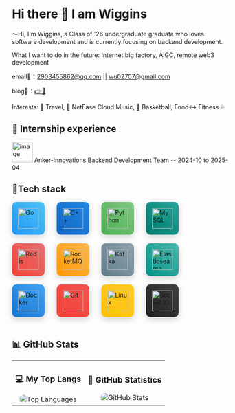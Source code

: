 # Hi there 👋 I am Wiggins

～Hi, I'm Wiggins, a Class of '26 undergraduate graduate who loves software development and is currently focusing on backend development.  

What I want to do in the future: Internet big factory, AiGC, remote web3 development

email📮：2903455862@qq.com || wu02707@gmail.com  

blog🧸：[👉🔗](https://blog.csdn.net/wuxiaoyu0806)  

Interests: 🎒 Travel, 🎵 NetEase Cloud Music, 🏀 Basketball, Food<-> Fitness 💦


## 💼 Internship experience  
<img width="48" alt="image" src="https://github.com/user-attachments/assets/e8b9e635-beb8-4afa-981b-11f64eef8dd6" />
Anker-innovations 
Backend Development Team -- 2024-10 to 2025-04  
  

## 🚀Tech stack  

<p align="left">
  <a href="https://golang.org/" target="_blank" style="display: inline-block; margin: 0 24px 20px 0; padding: 14px; background: linear-gradient(45deg, #2196F3, #4FC3F7); border-radius: 10px; box-shadow: 0 5px 15px rgba(0, 0, 0, 0.18); text-decoration: none;">
    <img src="https://cdn.jsdelivr.net/gh/devicons/devicon/icons/go/go-original.svg" alt="Go" style="width: 48px; height: 48px;">
  </a>
  
  <a href="https://isocpp.org/" target="_blank" style="display: inline-block; margin: 0 24px 20px 0; padding: 14px; background: linear-gradient(45deg, #1565C0, #1E88E5); border-radius: 10px; box-shadow: 0 5px 15px rgba(0, 0, 0, 0.18); text-decoration: none;">
    <img src="https://cdn.jsdelivr.net/gh/devicons/devicon/icons/cplusplus/cplusplus-original.svg" alt="C++" style="width: 48px; height: 48px;">
  </a>
  
  <a href="https://www.python.org/" target="_blank" style="display: inline-block; margin: 0 24px 20px 0; padding: 14px; background: linear-gradient(45deg, #4CAF50, #81C784); border-radius: 10px; box-shadow: 0 5px 15px rgba(0, 0, 0, 0.18); text-decoration: none;">
    <img src="https://cdn.jsdelivr.net/gh/devicons/devicon/icons/python/python-original.svg" alt="Python" style="width: 48px; height: 48px;">
  </a>
  
  <a href="https://www.mysql.com/" target="_blank" style="display: inline-block; margin: 0 24px 20px 0; padding: 14px; background: linear-gradient(45deg, #00796B, #26A69A); border-radius: 10px; box-shadow: 0 5px 15px rgba(0, 0, 0, 0.18); text-decoration: none;">
    <img src="https://cdn.jsdelivr.net/gh/devicons/devicon/icons/mysql/mysql-original.svg" alt="MySQL" style="width: 48px; height: 48px;">
  </a>
  
  <a href="https://redis.io/" target="_blank" style="display: inline-block; margin: 0 24px 20px 0; padding: 14px; background: linear-gradient(45deg, #F44336, #E57373); border-radius: 10px; box-shadow: 0 5px 15px rgba(0, 0, 0, 0.18); text-decoration: none;">
    <img src="https://cdn.jsdelivr.net/gh/devicons/devicon/icons/redis/redis-original.svg" alt="Redis" style="width: 48px; height: 48px;">
  </a>
  
  <a href="https://rocketmq.apache.org/" target="_blank" style="display: inline-block; margin: 0 24px 20px 0; padding: 14px; background: linear-gradient(45deg, #FF9800, #FFB74D); border-radius: 10px; box-shadow: 0 5px 15px rgba(0, 0, 0, 0.18); text-decoration: none;">
    <img src="https://cdn.jsdelivr.net/gh/simple-icons/simple-icons/icons/apacherocketmq.svg" alt="RocketMQ" style="width: 48px; height: 48px;">
  </a>
  
  <a href="https://kafka.apache.org/" target="_blank" style="display: inline-block; margin: 0 24px 20px 0; padding: 14px; background: linear-gradient(45deg, #607D8B, #90A4AE); border-radius: 10px; box-shadow: 0 5px 15px rgba(0, 0, 0, 0.18); text-decoration: none;">
    <img src="https://cdn.jsdelivr.net/gh/devicons/devicon/icons/apachekafka/apachekafka-original.svg" alt="Kafka" style="width: 48px; height: 48px;">
  </a>
  
  <a href="https://www.elastic.co/elasticsearch/" target="_blank" style="display: inline-block; margin: 0 24px 20px 0; padding: 14px; background: linear-gradient(45deg, #009688, #4DB6AC); border-radius: 10px; box-shadow: 0 5px 15px rgba(0, 0, 0, 0.18); text-decoration: none;">
    <img src="https://cdn.jsdelivr.net/gh/devicons/devicon/icons/elasticsearch/elasticsearch-original.svg" alt="Elasticsearch" style="width: 48px; height: 48px;">
  </a>
  
  <a href="https://www.docker.com/" target="_blank" style="display: inline-block; margin: 0 24px 20px 0; padding: 14px; background: linear-gradient(45deg, #1976D2, #42A5F5); border-radius: 10px; box-shadow: 0 5px 15px rgba(0, 0, 0, 0.18); text-decoration: none;">
    <img src="https://cdn.jsdelivr.net/gh/devicons/devicon/icons/docker/docker-original.svg" alt="Docker" style="width: 48px; height: 48px;">
  </a>
  
  <a href="https://git-scm.com/" target="_blank" style="display: inline-block; margin: 0 24px 20px 0; padding: 14px; background: linear-gradient(45deg, #F44336, #EF5350); border-radius: 10px; box-shadow: 0 5px 15px rgba(0, 0, 0, 0.18); text-decoration: none;">
    <img src="https://cdn.jsdelivr.net/gh/devicons/devicon/icons/git/git-original.svg" alt="Git" style="width: 48px; height: 48px;">
  </a>
  
  <a href="https://www.linux.org/" target="_blank" style="display: inline-block; margin: 0 24px 20px 0; padding: 14px; background: linear-gradient(45deg, #FFC107, #FFCA28); border-radius: 10px; box-shadow: 0 5px 15px rgba(0, 0, 0, 0.18); text-decoration: none;">
    <img src="https://cdn.jsdelivr.net/gh/devicons/devicon/icons/linux/linux-original.svg" alt="Linux" style="width: 48px; height: 48px;">
  </a>
  
  <a href="https://socket.io/" target="_blank" style="display: inline-block; margin: 0 24px 20px 0; padding: 14px; background: linear-gradient(45deg, #212121, #424242); border-radius: 10px; box-shadow: 0 5px 15px rgba(0, 0, 0, 0.18); text-decoration: none;">
    <img src="https://cdn.jsdelivr.net/gh/devicons/devicon/icons/socketio/socketio-original.svg" alt="Socket.IO" style="width: 48px; height: 48px;">
  </a>
</p>  

## 📊 GitHub Stats  
<table>
  <tr>
    <td align="center">
      <h3>💻 My Top Langs</h3>
      <!-- 语言占比卡片 -->
      <img src="https://github-readme-stats.vercel.app/api/top-langs/?username=MinatoWu&layout=compact&theme=dark&hide=html,css" alt="Top Languages" style="max-width: 100%; border-radius: 8px;">
    </td>
    <td align="center">
      <h3>🚀 GitHub Statistics</h3>
      <!-- 综合统计卡片 -->
     <img src="https://github-readme-stats.vercel.app/api?username=MinatoWu&show_icons=true&count_private=true&theme=dark&line_height=28&hide_rank=true" alt="GitHub Stats" style="max-width: 100%; border-radius: 8px;">
    </td>
  </tr>
</table>
